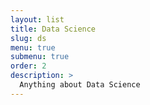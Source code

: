 ```yaml
---
layout: list
title: Data Science
slug: ds
menu: true
submenu: true
order: 2
description: >
  Anything about Data Science
---
```

